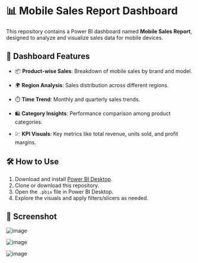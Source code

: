 # 📊 Mobile Sales Report Dashboard

This repository contains a Power BI dashboard named **Mobile Sales Report**, designed to analyze and visualize sales data for mobile devices.


## 📌 Dashboard Features

- 📦 **Product-wise Sales**: Breakdown of mobile sales by brand and model.
  
- 🌍 **Region Analysis**: Sales distribution across different regions.
  
- ⏱️ **Time Trend**: Monthly and quarterly sales trends.
  
- 🛍️ **Category Insights**: Performance comparison among product categories.
  
- 💹 **KPI Visuals**: Key metrics like total revenue, units sold, and profit margins.
  

## 🛠️ How to Use

1. Download and install [Power BI Desktop](https://powerbi.microsoft.com/desktop/).
2. Clone or download this repository.
3. Open the `.pbix` file in Power BI Desktop.
4. Explore the visuals and apply filters/slicers as needed.

## 📸 Screenshot 
![image](https://github.com/user-attachments/assets/735cca83-f695-411b-b270-859756c24a8f)

![image](https://github.com/user-attachments/assets/0346fe46-5012-453e-9fe4-97841362fc49)

![image](https://github.com/user-attachments/assets/73b946de-4509-43e6-a7d6-ecb3cbe2e626)



